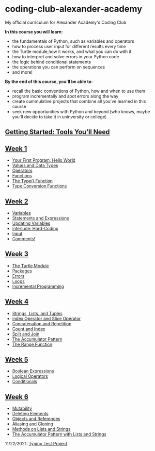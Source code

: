 # coding-club-alexander-academy

My official curriculum for Alexander Academy's Coding Club

**In this course you will learn:**
- the fundamentals of Python, such as variables and operators
- how to process user input for different results every time
- the Turtle module,how it works, and what you can do with it
- how to interpret and solve errors in your Python code
- the logic behind conditional statements
- the operations you can perform on sequences
- and more!

**By the end of this course, you'll be able to:**
- recall the basic conventions of Python, how and when to use them
- program incrementally and spot errors along the way
- create cummulative projects that combine all you've learned in this course
- seek new opportunities with Python and beyond (who knows, maybe you'll decide to take it in uninversity or college)

## [Getting Started: Tools You'll Need](GettingStarted.md)

## [Week 1](Week1.md)

- [Your First Program: Hello World](Week1.md#your-first-program-hello-world)
- [Values and Data Types](Week1.md#values-and-data-types)
- [Operators](Week1.md#operators)
- [Functions](Week1.md#functions)
- [The Type() Function](Week1.md#the-type-function)
- [Type Conversion Functions](Week1.md#type-conversion-functions)

## [Week 2](Week2.md)
- [Variables](Week2.md#variables)
- [Statements and Expressions](Week2.md#statements-and-expressions)
- [Updating Variables](Week2.md#updating-variables)
- [Interlude: Hard-Coding](Week2.md#interlude-hard-coding)
- [Input](Week2.md#input)
- [Comments!](Week2.md#comments)

## [Week 3](Week3.md)
- [The Turtle Module](Week3.md#the-turtle-module)
- [Packages](Week3.md#packages)
- [Errors](Week3.md#errors)
- [Loops](Week3.md#loops)
- [Incremental Programming](Week3.md#incremental-programming)

## [Week 4](Week4.md)
- [Strings, Lists, and Tuples](Week4.md#strings-lists-and-tuples)
- [Index Operator and Slice Operator](Week4.md#index-operator-and-slice-operator)
- [Concatenation and Repetition](Week4.md#concatenation-and-repetition)
- [Count and Index](Week4.md#count-and-index)
- [Split and Join](Week4.md#split-and-join)
- [The Accumulator Pattern](Week4.md#the-accumulator-pattern)
- [The Range Function](Week4.md#the-range-function)

## [Week 5](Week5.md)
- [Boolean Expressions](Week5.md#boolean-expressions)
- [Logical Operators](Week5.md#logical-operators)
- [Conditionals](Week5.md#conditionals)

## [Week 6](Week6.md)
- [Mutability](Week6.md#mutability)
- [Deleting Elements](Week6.md#deleting-elements)
- [Objects and References](Week6.md#objects-and-references)
- [Aliasing and Cloning](Week6.md#aliasing-and-cloning)
- [Methods on Lists and Strings](Week6.md#methods-on-lists-and-strings)
- [The Accumulator Pattern with Lists and Strings](Week6.md#the-accumulator-pattern-with-lists-and-strings)

11/22/2021: [Typing Test Project](https://docs.google.com/presentation/d/18aO5Px3rw8s5TlAjBbCOMYBJk0s-4TufrYp195cNW3E/edit?usp=sharing)
